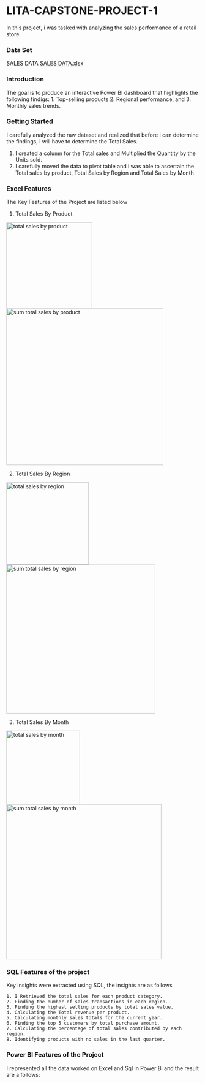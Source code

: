 # LITA-CAPSTONE-PROJECT-1
In this project, i was tasked with analyzing the sales performance of a retail store.

### Data Set
SALES DATA
[SALES DATA.xlsx](https://github.com/user-attachments/files/17633907/SALES.DATA.xlsx)

### Introduction
The goal is to produce an interactive Power BI dashboard that highlights the following findigs:
    1. Top-selling products
    2. Regional performance, and 
    3. Monthly sales trends.

### Getting Started
I carefully analyzed the raw dataset and realized that before i can determine the findings, i will have to determine the Total Sales.
  1. I created a column for the Total sales and Multiplied the Quantity by the Units sold.
  2. I carefully moved the data to pivot table and i was able to ascertain the Total sales by product, Total Sales by Region and Total Sales by Month

### Excel Features
The Key Features of the Project are listed below
  1. Total Sales By Product

<img width="224" alt="total sales by product" src="https://github.com/user-attachments/assets/c53150ba-8928-4163-9acb-641e9e920bc2">

<img width="410" alt="sum total sales by product" src="https://github.com/user-attachments/assets/a01bfa90-c581-4810-918a-0d0e7661196e">
  
  2. Total Sales By Region

<img width="215" alt="total sales by region" src="https://github.com/user-attachments/assets/c99a4482-7ec0-4ac2-97bc-f18e6d4584e3">

<img width="389" alt="sum total sales by region" src="https://github.com/user-attachments/assets/75a197d2-a311-4a24-bca4-ea39994feefc">

  3. Total Sales By Month

<img width="192" alt="total sales by month" src="https://github.com/user-attachments/assets/0dcd0d89-e832-41ff-bb3c-08e6380eada0">


<img width="405" alt="sum total sales by month" src="https://github.com/user-attachments/assets/55612b36-7d67-4ff6-96ca-dd1cf4781da8">



### SQL Features of the project
Key Insights were extracted using SQL, the insights are as follows

    1. I Retrieved the total sales for each product category.
    2. Finding the number of sales transactions in each region.
    3. Finding the highest selling products by total sales value.
    4. Calculating the Total revenue per product.
    5. Calculating monthly sales totals for the current year.
    6. Finding the top 5 customers by total purchase amount.
    7. Calculating the percentage of total sales contributed by each region.
    8. Identifying products with no sales in the last quarter.


### Power BI Features of the Project
I represented all the data worked on Excel and Sql in Power Bi and the result are a follows:


